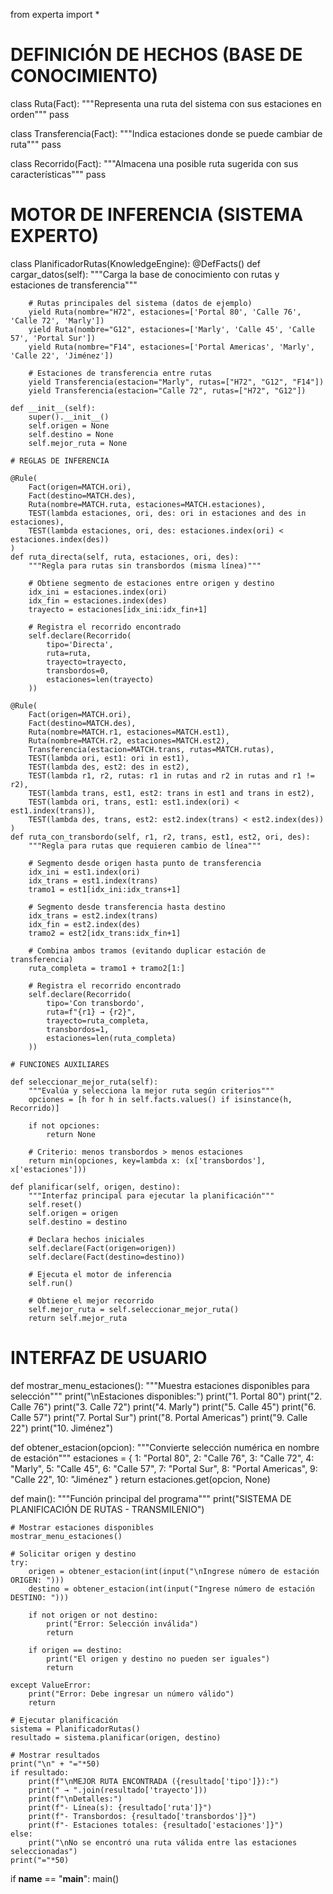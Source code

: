 from experta import *

# DEFINICIÓN DE HECHOS (BASE DE CONOCIMIENTO)

class Ruta(Fact):
    """Representa una ruta del sistema con sus estaciones en orden"""
    pass

class Transferencia(Fact):
    """Indica estaciones donde se puede cambiar de ruta"""
    pass

class Recorrido(Fact):
    """Almacena una posible ruta sugerida con sus características"""
    pass

# MOTOR DE INFERENCIA (SISTEMA EXPERTO)

class PlanificadorRutas(KnowledgeEngine):
    @DefFacts()
    def cargar_datos(self):
        """Carga la base de conocimiento con rutas y estaciones de transferencia"""
        
        # Rutas principales del sistema (datos de ejemplo)
        yield Ruta(nombre="H72", estaciones=['Portal 80', 'Calle 76', 'Calle 72', 'Marly'])
        yield Ruta(nombre="G12", estaciones=['Marly', 'Calle 45', 'Calle 57', 'Portal Sur'])
        yield Ruta(nombre="F14", estaciones=['Portal Americas', 'Marly', 'Calle 22', 'Jiménez'])
        
        # Estaciones de transferencia entre rutas
        yield Transferencia(estacion="Marly", rutas=["H72", "G12", "F14"])
        yield Transferencia(estacion="Calle 72", rutas=["H72", "G12"])

    def __init__(self):
        super().__init__()
        self.origen = None
        self.destino = None
        self.mejor_ruta = None

    # REGLAS DE INFERENCIA

    @Rule(
        Fact(origen=MATCH.ori),
        Fact(destino=MATCH.des),
        Ruta(nombre=MATCH.ruta, estaciones=MATCH.estaciones),
        TEST(lambda estaciones, ori, des: ori in estaciones and des in estaciones),
        TEST(lambda estaciones, ori, des: estaciones.index(ori) < estaciones.index(des))
    )
    def ruta_directa(self, ruta, estaciones, ori, des):
        """Regla para rutas sin transbordos (misma línea)"""
        
        # Obtiene segmento de estaciones entre origen y destino
        idx_ini = estaciones.index(ori)
        idx_fin = estaciones.index(des)
        trayecto = estaciones[idx_ini:idx_fin+1]
        
        # Registra el recorrido encontrado
        self.declare(Recorrido(
            tipo='Directa',
            ruta=ruta,
            trayecto=trayecto,
            transbordos=0,
            estaciones=len(trayecto)
        ))

    @Rule(
        Fact(origen=MATCH.ori),
        Fact(destino=MATCH.des),
        Ruta(nombre=MATCH.r1, estaciones=MATCH.est1),
        Ruta(nombre=MATCH.r2, estaciones=MATCH.est2),
        Transferencia(estacion=MATCH.trans, rutas=MATCH.rutas),
        TEST(lambda ori, est1: ori in est1),
        TEST(lambda des, est2: des in est2),
        TEST(lambda r1, r2, rutas: r1 in rutas and r2 in rutas and r1 != r2),
        TEST(lambda trans, est1, est2: trans in est1 and trans in est2),
        TEST(lambda ori, trans, est1: est1.index(ori) < est1.index(trans)),
        TEST(lambda des, trans, est2: est2.index(trans) < est2.index(des))
    )
    def ruta_con_transbordo(self, r1, r2, trans, est1, est2, ori, des):
        """Regla para rutas que requieren cambio de línea"""
        
        # Segmento desde origen hasta punto de transferencia
        idx_ini = est1.index(ori)
        idx_trans = est1.index(trans)
        tramo1 = est1[idx_ini:idx_trans+1]
        
        # Segmento desde transferencia hasta destino
        idx_trans = est2.index(trans)
        idx_fin = est2.index(des)
        tramo2 = est2[idx_trans:idx_fin+1]
        
        # Combina ambos tramos (evitando duplicar estación de transferencia)
        ruta_completa = tramo1 + tramo2[1:]
        
        # Registra el recorrido encontrado
        self.declare(Recorrido(
            tipo='Con transbordo',
            ruta=f"{r1} → {r2}",
            trayecto=ruta_completa,
            transbordos=1,
            estaciones=len(ruta_completa)
        ))

    # FUNCIONES AUXILIARES

    def seleccionar_mejor_ruta(self):
        """Evalúa y selecciona la mejor ruta según criterios"""
        opciones = [h for h in self.facts.values() if isinstance(h, Recorrido)]
        
        if not opciones:
            return None
        
        # Criterio: menos transbordos > menos estaciones
        return min(opciones, key=lambda x: (x['transbordos'], x['estaciones']))

    def planificar(self, origen, destino):
        """Interfaz principal para ejecutar la planificación"""
        self.reset()
        self.origen = origen
        self.destino = destino
        
        # Declara hechos iniciales
        self.declare(Fact(origen=origen))
        self.declare(Fact(destino=destino))
        
        # Ejecuta el motor de inferencia
        self.run()
        
        # Obtiene el mejor recorrido
        self.mejor_ruta = self.seleccionar_mejor_ruta()
        return self.mejor_ruta

# INTERFAZ DE USUARIO

def mostrar_menu_estaciones():
    """Muestra estaciones disponibles para selección"""
    print("\nEstaciones disponibles:")
    print("1. Portal 80")
    print("2. Calle 76")
    print("3. Calle 72")
    print("4. Marly")
    print("5. Calle 45")
    print("6. Calle 57")
    print("7. Portal Sur")
    print("8. Portal Americas")
    print("9. Calle 22")
    print("10. Jiménez")

def obtener_estacion(opcion):
    """Convierte selección numérica en nombre de estación"""
    estaciones = {
        1: "Portal 80",
        2: "Calle 76",
        3: "Calle 72",
        4: "Marly",
        5: "Calle 45",
        6: "Calle 57",
        7: "Portal Sur",
        8: "Portal Americas",
        9: "Calle 22",
        10: "Jiménez"
    }
    return estaciones.get(opcion, None)

def main():
    """Función principal del programa"""
    print("SISTEMA DE PLANIFICACIÓN DE RUTAS - TRANSMILENIO")
    
    # Mostrar estaciones disponibles
    mostrar_menu_estaciones()
    
    # Solicitar origen y destino
    try:
        origen = obtener_estacion(int(input("\nIngrese número de estación ORIGEN: ")))
        destino = obtener_estacion(int(input("Ingrese número de estación DESTINO: ")))
        
        if not origen or not destino:
            print("Error: Selección inválida")
            return
            
        if origen == destino:
            print("El origen y destino no pueden ser iguales")
            return
            
    except ValueError:
        print("Error: Debe ingresar un número válido")
        return
    
    # Ejecutar planificación
    sistema = PlanificadorRutas()
    resultado = sistema.planificar(origen, destino)
    
    # Mostrar resultados
    print("\n" + "="*50)
    if resultado:
        print(f"\nMEJOR RUTA ENCONTRADA ({resultado['tipo']}):")
        print(" → ".join(resultado['trayecto']))
        print(f"\nDetalles:")
        print(f"- Línea(s): {resultado['ruta']}")
        print(f"- Transbordos: {resultado['transbordos']}")
        print(f"- Estaciones totales: {resultado['estaciones']}")
    else:
        print("\nNo se encontró una ruta válida entre las estaciones seleccionadas")
    print("="*50)

if __name__ == "__main__":
    main()
